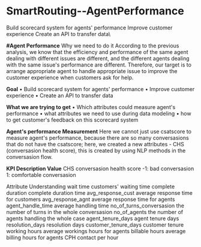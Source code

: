 # SmartRouting--AgentPerformance
Build scorecard system for agents' performance Improve customer experience Create an API to transfer data\


**#Agent Performance**
Why we need to do it
According to the previous analysis, we know that the efficiency and performance of the same agent dealing with different issues are different, and the different agents dealing with the same issue's performance are different. Therefore, our target is to arrange appropriate agent to handle appropriate issue to improve the customer experience when customers ask for help.

**Goal**
•	Build scorecard system for agents' performance
•	Improve customer experience
•	Create an API to transfer data 

**What we are trying to get**
•	Which attributes could measure agent's performance
•	what attributes we need to use during data modeling
•	how to get customer's feedback on this scorecard system

**Agent's performance Measurement**
Here we cannot just use csatscore to measure agent's performance, because there are so many conversasions that do not have the csatscore; here, we created a new attributes - CHS (conversasion health score), this is created by using NLP methods in the conversasion flow.

**KPI	Description	Value**
CHS	conversasion health score
-1: bad conversasion
  1: comfortable conversasion

Attribute	Understanding
wait time	customers' waiting time
complete duration	complete duration time
avg_response_cust	average response time for customers
avg_response_agnt	average response time for agents
agent_handle_time	average handling time
no_of_turns_conversasion	the number of turns in the whole conversasion
no_of_agents	the number of agents handling the whole case
agent_tenure_days	agent tenure days
resolution_days	resolution days
customer_tenure_days	customer tenure
working hours	average workings hours for agents
billable hours	average billing hours for agents
CPH	contact per hour

